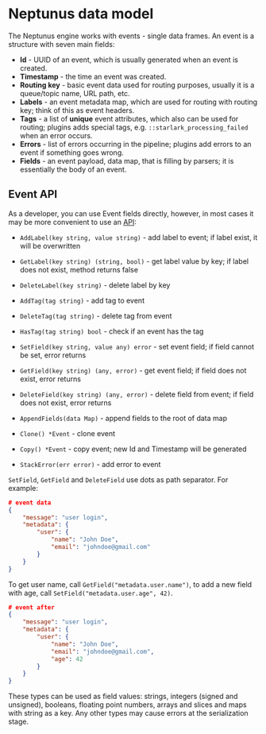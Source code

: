 # Neptunus data model

The Neptunus engine works with events - single data frames. An event is a structure with seven main fields:
 - **Id** - UUID of an event, which is usually generated when an event is created.
 - **Timestamp** - the time an event was created.
 - **Routing key** - basic event data used for routing purposes, usually it is a queue/topic name, URL path, etc.
 - **Labels** - an event metadata map, which are used for routing with routing key; think of this as event headers.
 - **Tags** - a list of **unique** event attributes, which also can be used for routing; plugins adds special tags, e.g. `::starlark_processing_failed` when an error occurs.
- **Errors** - list of errors occurring in the pipeline; plugins add errors to an event if something goes wrong.
- **Fields** - an event payload, data map, that is filling by parsers; it is essentially the body of an event.

## Event API

As a developer, you can use Event fields directly, however, in most cases it may be more convenient to use an [API](../core/event.go):
 - `AddLabel(key string, value string)` - add label to event; if label exist, it will be overwritten
 - `GetLabel(key string) (string, bool)` - get label value by key; if label does not exist, method returns false
 - `DeleteLabel(key string)` - delete label by key

 - `AddTag(tag string)` - add tag to event
 - `DeleteTag(tag string)` - delete tag from event
 - `HasTag(tag string) bool` - check if an event has the tag

 - `SetField(key string, value any) error` - set event field; if field cannot be set, error returns
 - `GetField(key string) (any, error)` - get event field; if field does not exist, error returns
 - `DeleteField(key string) (any, error)` - delete field from event; if field does not exist, error returns
 - `AppendFields(data Map)` - append fields to the root of data map

 - `Clone() *Event` - clone event
 - `Copy() *Event` - copy event; new Id and Timestamp will be generated

 - `StackError(err error)` - add error to event

`SetField`, `GetField` and `DeleteField` use dots as path separator. For example:
```json
# event data
{
    "message": "user login",
    "metadata": {
        "user": {
            "name": "John Doe",
            "email": "johndoe@gmail.com"
        }
    }
}
```
To get user name, call `GetField("metadata.user.name")`, to add a new field with age, call `SetField("metadata.user.age", 42)`.
```json
# event after
{
    "message": "user login",
    "metadata": {
        "user": {
            "name": "John Doe",
            "email": "johndoe@gmail.com",
            "age": 42
        }
    }
}
```

These types can be used as field values: strings, integers (signed and unsigned), booleans, floating point numbers, arrays and slices and maps with string as a key. Any other types may cause errors at the serialization stage.
